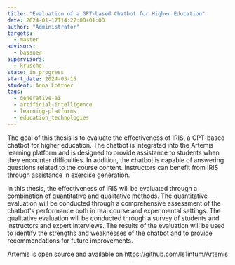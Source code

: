 ```yaml
---
title: "Evaluation of a GPT-based Chatbot for Higher Education"
date: 2024-01-17T14:27:00+01:00
author: "Administrator"
targets:
  - master
advisors:
  - bassner
supervisors:
  - krusche
state: in_progress
start_date: 2024-03-15
student: Anna Lottner
tags:
  - generative-ai
  - artificial-intelligence
  - learning-platforms
  - education_technologies
---
```

The goal of this thesis is to evaluate the effectiveness of IRIS, a GPT-based chatbot for higher education. The chatbot is integrated into the Artemis learning platform and is designed to provide assistance to students when they encounter difficulties. In addition, the chatbot is capable of answering questions related to the course content. Instructors can benefit from IRIS through assistance in exercise generation.

In this thesis, the effectiveness of IRIS will be evaluated through a combination of quantitative and qualitative methods. The quantitative evaluation will be conducted through a comprehensive assessment of the chatbot's performance both in real course and experimental settings. The qualitative evaluation will be conducted through a survey of students and instructors and expert interviews. The results of the evaluation will be used to identify the strengths and weaknesses of the chatbot and to provide recommendations for future improvements.

Artemis is open source and available on https://github.com/ls1intum/Artemis

